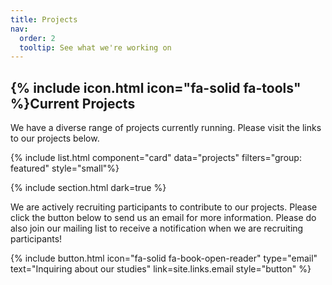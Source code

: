 ```yaml
---
title: Projects
nav:
  order: 2
  tooltip: See what we're working on
---
```


## {% include icon.html icon="fa-solid fa-tools" %}Current Projects

We have a diverse range of projects currently running. Please visit the links to our projects below.  

{% include list.html component="card" data="projects" filters="group: featured" style="small"%}

{% include section.html dark=true %}

We are actively recruiting participants to contribute to our projects. Please click the button below to send us an email for more information. Please do also join our mailing list to receive a notification when we are recruiting participants! 

{%
  include button.html
  icon="fa-solid fa-book-open-reader"
  type="email"
  text="Inquiring about our studies"
  link=site.links.email
  style="button"
%}